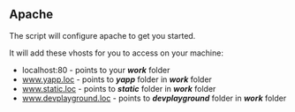 Apache
------

The script will configure apache to get you started.

It will add these vhosts for you to access on your machine:

* localhost:80 - points to your **_work_** folder
* www.yapp.loc - points to **_yapp_** folder in **_work_** folder
* www.static.loc - points to **_static_** folder in **_work_** folder
* www.devplayground.loc - points to **_devplayground_** folder in **_work_** folder